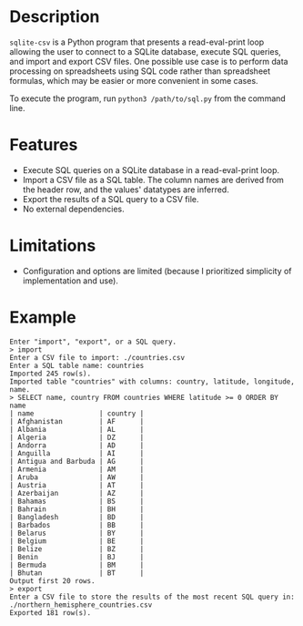 # Description
`sqlite-csv` is a Python program that presents a read-eval-print loop allowing
the user to connect to a SQLite database, execute SQL queries, and import and
export CSV files. One possible use case is to perform data processing on
spreadsheets using SQL code rather than spreadsheet formulas, which may be
easier or more convenient in some cases.

To execute the program, run `python3 /path/to/sql.py` from the command line.

# Features
* Execute SQL queries on a SQLite database in a read-eval-print loop.
* Import a CSV file as a SQL table. The column names are derived from the header
  row, and the values' datatypes are inferred.
* Export the results of a SQL query to a CSV file.
* No external dependencies.

# Limitations
* Configuration and options are limited (because I prioritized simplicity of
  implementation and use).

# Example
```
Enter "import", "export", or a SQL query.
> import
Enter a CSV file to import: ./countries.csv
Enter a SQL table name: countries
Imported 245 row(s).
Imported table "countries" with columns: country, latitude, longitude, name.
> SELECT name, country FROM countries WHERE latitude >= 0 ORDER BY name
| name                | country |
| Afghanistan         | AF      |
| Albania             | AL      |
| Algeria             | DZ      |
| Andorra             | AD      |
| Anguilla            | AI      |
| Antigua and Barbuda | AG      |
| Armenia             | AM      |
| Aruba               | AW      |
| Austria             | AT      |
| Azerbaijan          | AZ      |
| Bahamas             | BS      |
| Bahrain             | BH      |
| Bangladesh          | BD      |
| Barbados            | BB      |
| Belarus             | BY      |
| Belgium             | BE      |
| Belize              | BZ      |
| Benin               | BJ      |
| Bermuda             | BM      |
| Bhutan              | BT      |
Output first 20 rows.
> export
Enter a CSV file to store the results of the most recent SQL query in: ./northern_hemisphere_countries.csv
Exported 181 row(s).
```
